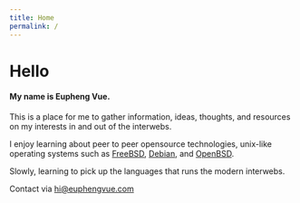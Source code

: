 ```yaml
---
title: Home
permalink: /
---
```


# Hello

#### My name is Eupheng Vue.

This is a place for me to gather information, ideas, thoughts, and resources on my interests in and out of the interwebs.

I enjoy learning about peer to peer opensource technologies, unix-like operating systems such as [FreeBSD](https://freebsd.org), [Debian](https://debian.org), and [OpenBSD](https://openbsd.org).

Slowly, learning to pick up the languages that runs the modern interwebs.

Contact via [hi@euphengvue.com](mailto:hi@euphengvue.com)